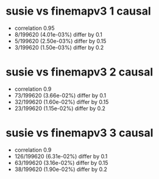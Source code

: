 # susie vs finemapv3  1 causal

- correlation 0.95
- 8/199620 (4.01e-03%) differ by 0.1
- 5/199620 (2.50e-03%) differ by 0.15
- 3/199620 (1.50e-03%) differ by 0.2


# susie vs finemapv3  2 causal

- correlation 0.9
- 73/199620 (3.66e-02%) differ by 0.1
- 32/199620 (1.60e-02%) differ by 0.15
- 23/199620 (1.15e-02%) differ by 0.2


# susie vs finemapv3  3 causal

- correlation 0.9
- 126/199620 (6.31e-02%) differ by 0.1
- 63/199620 (3.16e-02%) differ by 0.15
- 38/199620 (1.90e-02%) differ by 0.2


